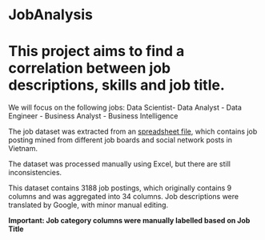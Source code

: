 # JobAnalysis
# This project aims to find a correlation between job descriptions, skills and job title.

We will focus on the following jobs: Data Scientist- Data Analyst - Data Engineer - Business Analyst - Business Intelligence

The job dataset was extracted from an [spreadsheet file](https://docs.google.com/spreadsheets/d/1xWtdPaEmi6Voaum_3Ruv-Ise0SKaxVSrs5G2a0V8PLA/edit#gid=0), which contains job posting mined from different job boards and social network posts in Vietnam.

The dataset was processed manually using Excel, but there are still inconsistencies.

This dataset contains 3188 job postings, which originally contains 9 columns and was aggregated into 34 columns. Job descriptions were translated by Google, with minor manual editing.

**Important: Job category columns were manually labelled based on Job Title**

